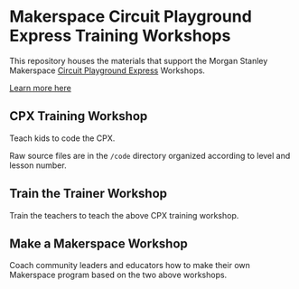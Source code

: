 # Makerspace Circuit Playground Express Training Workshops

This repository houses the materials that support the Morgan Stanley Makerspace [Circuit Playground Express](https://www.adafruit.com/product/3333) Workshops.

[Learn more here](https://morgan-stanley.github.io/cpx-training/)

## CPX Training Workshop

Teach kids to code the CPX.

Raw source files are in the `/code` directory organized according to level and lesson number.

## Train the Trainer Workshop

Train the teachers to teach the above CPX training workshop.

## Make a Makerspace Workshop

Coach community leaders and educators how to make their own Makerspace program based on the two above workshops.